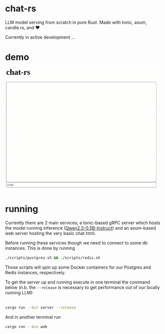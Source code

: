 # chat-rs
LLM model serving from scratch in pure Rust. Made with tonic, axum, candle.rs, and ❤️

Currently in active development ...

# demo
![alt-text](./assets/demo.gif)

# running
Currently there are 2 main services; a tonic-based gRPC server which hosts the model running inference ([Qwen2.5-0.5B-Instruct](https://huggingface.co/Qwen/Qwen2.5-0.5B-Instruct)) and an axum-based web server hosting the very basic chat.html.

Before running these services though we need to connect to some db instances. This is done by running

```bash
./scripts/postgres.sh && ./scripts/redis.sh
```

Those scripts will spin up some Docker containers for our Postgres and Redis instances, respectively.

To get the server up and running execute in one terminal the command below (n.b. the `--release` is necessary to get performance out of our locally running LLM):
```bash

cargo run --bin server --release
```


And in another terminal run 

```bash 
cargo run --bin web
```
